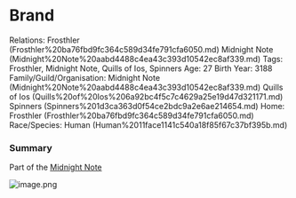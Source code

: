 # Brand

Relations: Frosthler (Frosthler%20ba76fbd9fc364c589d34fe791cfa6050.md) Midnight Note (Midnight%20Note%20aabd4488c4ea43c393d10542ec8af339.md) 
Tags: Frosthler, Midnight Note, Quills of Ios, Spinners
Age: 27
Birth Year: 3188
Family/Guild/Organisation: Midnight Note (Midnight%20Note%20aabd4488c4ea43c393d10542ec8af339.md) Quills of Ios (Quills%20of%20Ios%206a92bc4f5c7c4629a25e19d47d321171.md) Spinners (Spinners%201d3ca363d0f54ce2bdc9a2e6ae214654.md) 
Home: Frosthler (Frosthler%20ba76fbd9fc364c589d34fe791cfa6050.md) 
Race/Species: Human (Human%2011face1141c540a18f85f67c37bf395b.md)

### Summary

Part of the [Midnight Note](Midnight%20Note%20aabd4488c4ea43c393d10542ec8af339.md) 

![image.png](image%20113.png)